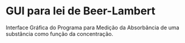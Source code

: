 # GUI para lei de Beer-Lambert
Interface Gráfica do Programa para Medição da Absorbância de uma substância como função da concentração.
